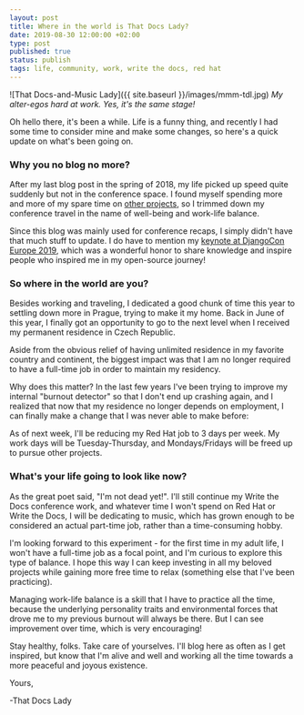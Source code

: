 ```yaml
---
layout: post
title: Where in the world is That Docs Lady?
date: 2019-08-30 12:00:00 +02:00
type: post
published: true
status: publish
tags: life, community, work, write the docs, red hat
---
```


![That Docs-and-Music Lady]({{ site.baseurl }}/images/mmm-tdl.jpg)
_My alter-egos hard at work. Yes, it's the same stage!_

Oh hello there, it's been a while. Life is a funny thing, and recently I had some time to consider mine and make some changes, so here's a quick update on what's been going on.

### Why you no blog no more?

After my last blog post in the spring of 2018, my life picked up speed quite suddenly but not in the conference space. I found myself spending more and more of my spare time on [other projects](http://missmikeymay.com/), so I trimmed down my conference travel in the name of well-being and work-life balance. 

Since this blog was mainly used for conference recaps, I simply didn't have that much stuff to update. I do have to mention my [keynote at DjangoCon Europe 2019](https://2019.djangocon.eu/talks/docs-or-it-didnt-happen-with-qa/), which was a wonderful honor to share knowledge and inspire people who inspired me in my open-source journey!

### So where in the world are you?

Besides working and traveling, I dedicated a good chunk of time this year to settling down more in Prague, trying to make it my home. Back in June of this year, I finally got an opportunity to go to the next level when I received my permanent residence in Czech Republic. 

Aside from the obvious relief of having unlimited residence in my favorite country and continent, the biggest impact was that I am no longer required to have a full-time job in order to maintain my residency. 

Why does this matter? In the last few years I've been trying to improve my internal "burnout detector" so that I don't end up crashing again, and I realized that now that my residence no longer depends on employment, I can finally make a change that I was never able to make before: 

As of next week, I'll be reducing my Red Hat job to 3 days per week. My work days will be Tuesday-Thursday, and Mondays/Fridays will be freed up to pursue other projects.

### What's your life going to look like now?

As the great poet said, "I'm not dead yet!". I'll still continue my Write the Docs conference work, and whatever time I won't spend on Red Hat or Write the Docs, I will be dedicating to music, which has grown enough to be considered an actual part-time job, rather than a time-consuming hobby.

I'm looking forward to this experiment - for the first time in my adult life, I won't have a full-time job as a focal point, and I'm curious to explore this type of balance. I hope this way I can keep investing in all my beloved projects while gaining more free time to relax (something else that I've been practicing). 

Managing work-life balance is a skill that I have to practice all the time, because the underlying personality traits and environmental forces that drove me to my previous burnout will always be there. But I can see improvement over time, which is very encouraging!

Stay healthy, folks. Take care of yourselves. I'll blog here as often as I get inspired, but know that I'm alive and well and working all the time towards a more peaceful and joyous existence.

Yours, 

-That Docs Lady

